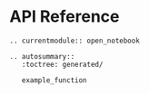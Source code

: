 # API Reference

```{eval-rst}
.. currentmodule:: open_notebook

.. autosummary::
   :toctree: generated/

   example_function
```
